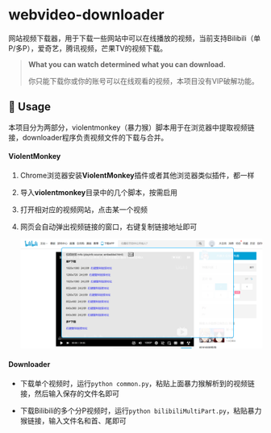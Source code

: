 # webvideo-downloader

网站视频下载器，用于下载一些网站中可以在线播放的视频，当前支持Bilibili（单P/多P），爱奇艺，腾讯视频，芒果TV的视频下载。

> **What you can watch determined what you can download.**
>
> 你只能下载你或你的账号可以在线观看的视频，本项目没有VIP破解功能。



## 🔨 Usage

本项目分为两部分，violentmonkey（暴力猴）脚本用于在浏览器中提取视频链接，downloader程序负责视频文件的下载与合并。

#### ViolentMonkey

1. Chrome浏览器安装**ViolentMonkey**插件或者其他浏览器类似插件，都一样

2. 导入**violentmonkey**目录中的几个脚本，按需启用

3. 打开相对应的视频网站，点击某一个视频

4. 网页会自动弹出视频链接的窗口，右键复制链接地址即可

   ![bilibili](img/bilibili.png)

#### Downloader

- 下载单个视频时，运行`python common.py`，粘贴上面暴力猴解析到的视频链接，然后输入保存的文件名即可

- 下载Bilibili的多个分P视频时，运行`python bilibiliMultiPart.py`，粘贴暴力猴链接，输入文件名和首、尾即可

